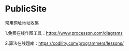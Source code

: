 # PublicSite
常用网址地址收集

1.免费在线作图工具：https://www.processon.com/diagrams

2.算法在线题库：https://codility.com/programmers/lessons/
